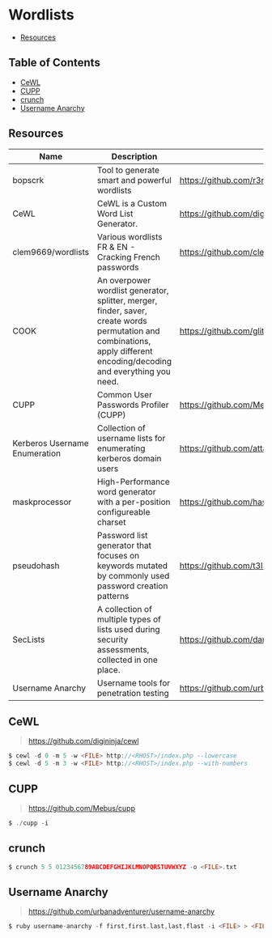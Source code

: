 # Wordlists

- [Resources](#resources)

## Table of Contents

- [CeWL](#cewl)
- [CUPP](#cupp)
- [crunch](#crunch)
- [Username Anarchy](#username-anarchy)

## Resources

| Name | Description | URL |
| --- | --- | --- |
| bopscrk | Tool to generate smart and powerful wordlists | https://github.com/r3nt0n/bopscrk |
| CeWL | CeWL is a Custom Word List Generator. | https://github.com/digininja/cewl |
| clem9669/wordlists | Various wordlists FR & EN - Cracking French passwords | https://github.com/clem9669/wordlists |
| COOK | An overpower wordlist generator, splitter, merger, finder, saver, create words permutation and combinations, apply different encoding/decoding and everything you need. | https://github.com/glitchedgitz/cook |
| CUPP | Common User Passwords Profiler (CUPP) | https://github.com/Mebus/cupp |
| Kerberos Username Enumeration | Collection of username lists for enumerating kerberos domain users | https://github.com/attackdebris/kerberos_enum_userlists |
| maskprocessor | High-Performance word generator with a per-position configureable charset | https://github.com/hashcat/maskprocessor |
| pseudohash | Password list generator that focuses on keywords mutated by commonly used password creation patterns | https://github.com/t3l3machus/psudohash |
| SecLists | A collection of multiple types of lists used during security assessments, collected in one place. | https://github.com/danielmiessler/SecLists |
| Username Anarchy | Username tools for penetration testing | https://github.com/urbanadventurer/username-anarchy |

## CeWL

> https://github.com/digininja/cewl

```c
$ cewl -d 0 -m 5 -w <FILE> http://<RHOST>/index.php --lowercase
$ cewl -d 5 -m 3 -w <FILE> http://<RHOST>/index.php --with-numbers
```

## CUPP

> https://github.com/Mebus/cupp

```c
$ ./cupp -i
```

## crunch

```c
$ crunch 5 5 0123456789ABCDEFGHIJKLMNOPQRSTUVWXYZ -o <FILE>.txt
```

## Username Anarchy

> https://github.com/urbanadventurer/username-anarchy

```c
$ ruby username-anarchy -f first,first.last,last,flast -i <FILE> > <FILE>
```
